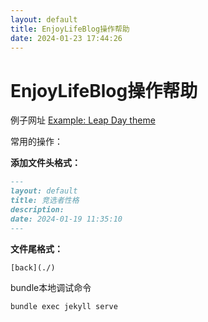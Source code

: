 ```yaml
---
layout: default
title: EnjoyLifeBlog操作帮助
date: 2024-01-23 17:44:26
---
```


# EnjoyLifeBlog操作帮助



例子网址  [Example: Leap Day theme](https://pages-themes.github.io/leap-day/)



常用的操作：

**添加文件头格式：**

```markdown
---
layout: default
title: 竞选者性格
description: 
date: 2024-01-19 11:35:10
---
```



**文件尾格式：**

```
[back](./)
```

bundle本地调试命令
```
bundle exec jekyll serve
```

